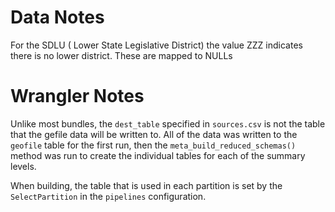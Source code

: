 
# Data Notes

For the SDLU ( Lower State Legislative District) the value ZZZ indicates there is no lower district. These are mapped to NULLs

# Wrangler Notes

Unlike most bundles, the ``dest_table`` specified in ``sources.csv`` is not the table that the gefile data will be written to. All of the data was written to the ``geofile`` table for the first run, then the ``meta_build_reduced_schemas()`` method was run to create the individual tables for each of the summary levels. 

When building, the table that is used in each partition is set by the ``SelectPartition`` in the ``pipelines`` configuration. 
